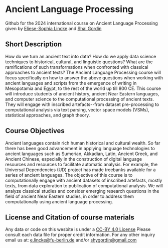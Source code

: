 # Ancient Language Processing

Github for the 2024 international course on Ancient Language Processing given by [Eliese-Sophia Lincke](https://www.geschkult.fu-berlin.de/e/aegyptologie/personen/Professorinnen-und-Professoren/Lincke/index.html) and [Shai Gordin](https://digitalpasts.github.io/) 

## Short Description

How do we turn an ancient text into data? How do we apply data science techniques to historical, cultural, and linguistic questions? What are the ramifications of such transformations when confronted with classical approaches to ancient texts? The Ancient Language Processing course will focus specifically on how to answer the above questions when working with ancient languages and scripts from the emergence of writing in Mesopotamia and Egypt, to the rest of the world up till 800 CE. This course will introduce students of ancient history, ancient Near Eastern languages, and computer science to the computational processing of ancient texts. They will engage with inscribed artefacts--from dataset pre-processing to computational analysis via text parsing, vector space models (VSMs), statistical approaches, and graph theory.

## Course Objectives

Ancient languages contain rich human historical and cultural wealth. So far there has been good advancement in applying language technologies to ancient languages such as Sumerian, Akkadian, Latin, Ancient Greek, and Ancient Chinese, especially in the construction of digital language resources and resources to facilitate automatic analysis. For example, the Universal Dependencies (UD) project has made treebanks available for a series of ancient languages. The objective of this course is to computationally engage with ancient datasets of inscribed artefacts, mostly texts, from data exploration to publication of computational analysis. We will analyze classical studies and consider emerging research questions in the field of ancient Near Eastern studies, in order to address them computationally using ancient language processing.

## License and Citation of course materials

Any data or code on this wesbite is under a [CC-BY 4.0 License](https://creativecommons.org/licenses/by/4.0/)
Please consult each data file for proper credit information. For any other inquiry email us at: e.lincke@fu-berlin.de and/or shygordin@gmail.com
